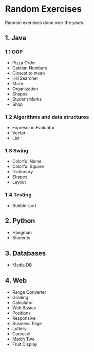 # Random Exercises
Random exercises done over the years. 

## 1. Java

### 1.1 OOP
* Pizza Order
* Catalan Numbers
* Closest to mean
* Hill Searcher
* Maze
* Organization
* Shapes
* Student Marks
* Shop

### 1.2 Algorithms and data structures
* Expression Evaluator
* Vector
* List

### 1.3 Swing
* Colorful Name
* Colorful Square
* Dictionary
* Shapes
* Layout

### 1.4 Testing
* Bubble-sort

## 2. Python
* Hangman
* Students

## 3. Databases

* Media DB

## 4. Web

* Range Converter
* Grading
* Calculator
* Web Basics
* Positions
* Responsive
* Business Page
* Lottery
* Carousel
* Match Two
* Fruit Display